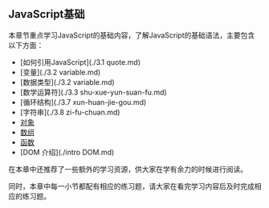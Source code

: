 ## JavaScript基础

本章节重点学习JavaScript的基础内容，了解JavaScript的基础语法，主要包含以下方面：

* [如何引用JavaScript](./3.1 quote.md)
* [变量](./3.2 variable.md)
* [数据类型](./3.2 variable.md)
* [数学运算符](./3.3 shu-xue-yun-suan-fu.md)
* [循环结构](./3.7 xun-huan-jie-gou.md)
* [字符串](./3.8 zi-fu-chuan.md)
* [对象](./dui-xiang.md)
* [数组](./shu-zu.md)
* [函数](./han-shu.md)
* [DOM 介绍](./intro DOM.md)

在本章中还推荐了一些额外的学习资源，供大家在学有余力的时候进行阅读。

同时，本章中每一小节都配有相应的练习题，请大家在看完学习内容后及时完成相应的练习题。